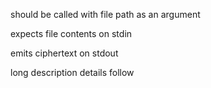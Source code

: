 should be called with file path as an argument

expects file contents on stdin

emits ciphertext on stdout

long description details follow
